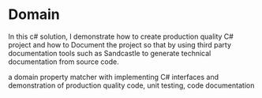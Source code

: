 # Domain

In this c# solution, I demonstrate how to create production quality C# project and how to Document the project so that by using third party documentation tools such as Sandcastle to generate technical documentation from source code.

a domain property matcher with implementing C# interfaces and demonstration of production quality code, unit testing, code documentation

